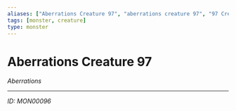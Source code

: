 ```yaml
---
aliases: ["Aberrations Creature 97", "aberrations creature 97", "97 Creature Aberrations"]
tags: [monster, creature]
type: monster
---
```


# Aberrations Creature 97

*Aberrations*

---
*ID: MON00096*